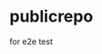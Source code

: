 # publicrepo
for e2e test




























































































































































































































































































































































































































































































































































































































































































































































































































































































































































































































































































































































































































































































































































































































































































































































































